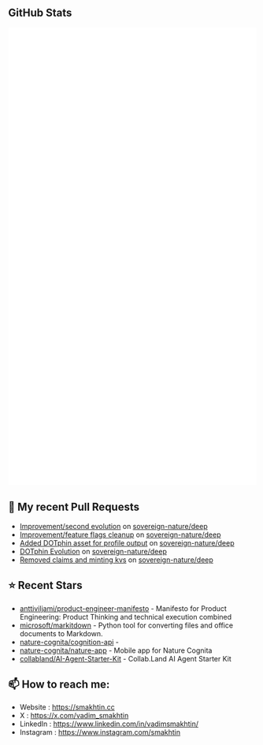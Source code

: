 ## GitHub Stats

<p align="left"><img src="https://raw.githubusercontent.com/smakhtin/smakhtin/main/github-metrics.svg" /></p>

## 🔨 My recent Pull Requests

- [Improvement/second evolution](https://github.com/sovereign-nature/deep/pull/1913) on [sovereign-nature/deep](https://github.com/sovereign-nature/deep)
- [Improvement/feature flags cleanup](https://github.com/sovereign-nature/deep/pull/1908) on [sovereign-nature/deep](https://github.com/sovereign-nature/deep)
- [Added DOTphin asset for profile output](https://github.com/sovereign-nature/deep/pull/1907) on [sovereign-nature/deep](https://github.com/sovereign-nature/deep)
- [DOTphin Evolution](https://github.com/sovereign-nature/deep/pull/1902) on [sovereign-nature/deep](https://github.com/sovereign-nature/deep)
- [Removed claims and minting kvs](https://github.com/sovereign-nature/deep/pull/1889) on [sovereign-nature/deep](https://github.com/sovereign-nature/deep)
## ⭐ Recent Stars

- [anttiviljami/product-engineer-manifesto](https://github.com/anttiviljami/product-engineer-manifesto) - Manifesto for Product Engineering: Product Thinking and technical execution combined
- [microsoft/markitdown](https://github.com/microsoft/markitdown) - Python tool for converting files and office documents to Markdown.
- [nature-cognita/cognition-api](https://github.com/nature-cognita/cognition-api) - 
- [nature-cognita/nature-app](https://github.com/nature-cognita/nature-app) - Mobile app for Nature Cognita
- [collabland/AI-Agent-Starter-Kit](https://github.com/collabland/AI-Agent-Starter-Kit) - Collab.Land AI Agent Starter Kit
## 📫 How to reach me:
  - Website   : <https://smakhtin.cc>
  - X   : <https://x.com/vadim_smakhtin>
  - LinkedIn   : <https://www.linkedin.com/in/vadimsmakhtin/>
  - Instagram    : <https://www.instagram.com/smakhtin>

